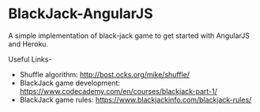 # BlackJack-AngularJS
A simple implementation of black-jack game to get started with AngularJS and Heroku.

Useful Links-
* Shuffle algorithm: http://bost.ocks.org/mike/shuffle/
* BlackJack game development: https://www.codecademy.com/en/courses/blackjack-part-1/
* BlackJack game rules: https://www.blackjackinfo.com/blackjack-rules/
